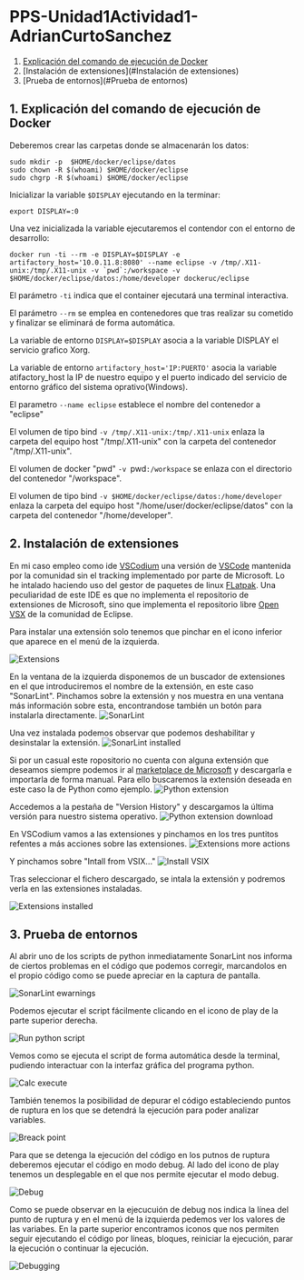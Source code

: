 # PPS-Unidad1Actividad1-AdrianCurtoSanchez

1. [Explicación del comando de ejecución de Docker](#explicación-del-comando-de-ejecución-de-docker)
2. [Instalación de extensiones](#Instalación de extensiones)
3. [Prueba de entornos](#Prueba de entornos)


## 1. Explicación del comando de ejecución de Docker
Deberemos crear las carpetas donde se almacenarán los datos:
```
sudo mkdir -p  $HOME/docker/eclipse/datos
sudo chown -R $(whoami) $HOME/docker/eclipse
sudo chgrp -R $(whoami) $HOME/docker/eclipse
```
Inicializar la variable `$DISPLAY` ejecutando en la terminar:
```
export DISPLAY=:0
```
Una vez inicializada la variable ejecutaremos el contendor con el entorno de desarrollo:

```
docker run -ti --rm -e DISPLAY=$DISPLAY -e artifactory_host='10.0.11.8:8080' --name eclipse -v /tmp/.X11-unix:/tmp/.X11-unix -v `pwd`:/workspace -v $HOME/docker/eclipse/datos:/home/developer dockeruc/eclipse	
```

El parámetro `-ti` indica que el container ejecutará una terminal interactiva.

El parámetro `--rm` se emplea en contenedores que tras realizar su cometido y finalizar se eliminará de forma automática.

La variable de entorno `DISPLAY=$DISPLAY` asocia a la variable DISPLAY el servicio grafico Xorg.

La variable de entorno `artifactory_host='IP:PUERTO'` asocia la variable atifactory_host la IP de nuestro equipo y el puerto indicado del servicio de entorno gráfico del sistema oprativo(Windows).

El parametro `--name eclipse` establece el nombre del contenedor a "eclipse"

El volumen de tipo bind `-v /tmp/.X11-unix:/tmp/.X11-unix` enlaza la carpeta del equipo host "/tmp/.X11-unix" con la carpeta del contenedor "/tmp/.X11-unix".

El volumen de docker "pwd" `-v `pwd`:/workspace` se enlaza con el directorio del contenedor "/workspace".

El volumen de tipo bind `-v $HOME/docker/eclipse/datos:/home/developer` enlaza la carpeta del equipo host "/home/user/docker/eclipse/datos" con la carpeta del contenedor "/home/developer".


## 2. Instalación de extensiones

En mi caso empleo como ide [VSCodium](https://vscodium.com/) una versión de [VSCode]() mantenida por la comunidad sin el tracking implementado por parte de Microsoft. Lo he intalado haciendo uso del gestor de paquetes de linux [FLatpak](https://flatpak.org/).
Una peculiaridad de este IDE es que no implementa el repositorio de extensiones de Microsoft, sino que implementa el repositorio libre [Open VSX](https://open-vsx.org/) de la comunidad de Eclipse.

Para instalar una extensión solo tenemos que pinchar en el icono inferior que aparece en el menú de la izquierda.

![Extensions](images/extensions.png)

En la ventana de la izquierda disponemos de un buscador de extensiones en el que introduciremos el nombre de la extensión, en este caso "SonarLint". Pinchamos sobre la extensión y nos muestra en una ventana más información sobre esta, encontrandose también un botón para instalarla directamente. 
![SonarLint](images/sonarlint.png)

Una vez instalada podemos observar que podemos deshabilitar y desinstalar la extensión.
![SonarLint installed](images/sonarlint-installed.png)

Si por un casual este ropositorio no cuenta con alguna extensión que deseamos siempre podemos ir al [marketplace de Microsoft](https://marketplace.visualstudio.com/vscode) y descargarla e importarla de forma manual. Para ello buscaremos la extensión deseada en este caso la de Python como ejemplo. 
![Python extension](images/python-extension.png)

Accedemos a la pestaña de "Version History" y descargamos la última versión para nuestro sistema operativo.
![Python extension download](images/python-extension-download.png)

En VSCodium vamos a las extensiones y pinchamos en los tres puntitos refentes a más acciones sobre las extensiones.
![Extensions more actions](images/extensions-more-actions.png)

Y pinchamos sobre "Intall from VSIX..."
![Install VSIX](images/install-vsix.png)

Tras seleccionar el fichero descargado, se intala la extensión y podremos verla en las extensiones instaladas.

![Extensions installed](images/extensions-installed.png)

## 3. Prueba de entornos

Al abrir uno de los scripts de python inmediatamente SonarLint nos informa de ciertos problemas en el código que podemos corregir, marcandolos en el propio código como se puede apreciar en la captura de pantalla.

![SonarLint ewarnings](images/sonarlint-warnings.png)

Podemos ejecutar el script fácilmente clicando en el icono de play de la parte superior derecha.

![Run python script](images/run-python-script.png)

Vemos como se ejecuta el script de forma automática desde la terminal, pudiendo interactuar con la interfaz gráfica del programa python.

![Calc execute](images/calc-execute.png)

También tenemos la posibilidad de depurar el código estableciendo puntos de ruptura en los que se detendrá la ejecución para poder analizar variables.

![Breack point](images/breack-point.png)

Para que se detenga la ejecución del código en los putnos de ruptura deberemos ejecutar el código en modo debug. Al lado del icono de play tenemos un desplegable en el que nos permite ejecutar el modo debug.

![Debug](images/debug.png)

Como se puede observar en la ejecucuión de debug nos indica la línea del punto de ruptura y en el menú de la izquierda pedemos ver los valores de las variabes. En la parte superior encontramos iconos que nos permiten seguir ejecutando el código por líneas, bloques, reiniciar la ejecución, parar la ejecución o continuar la ejecución.

![Debugging](images/debugging.png)
